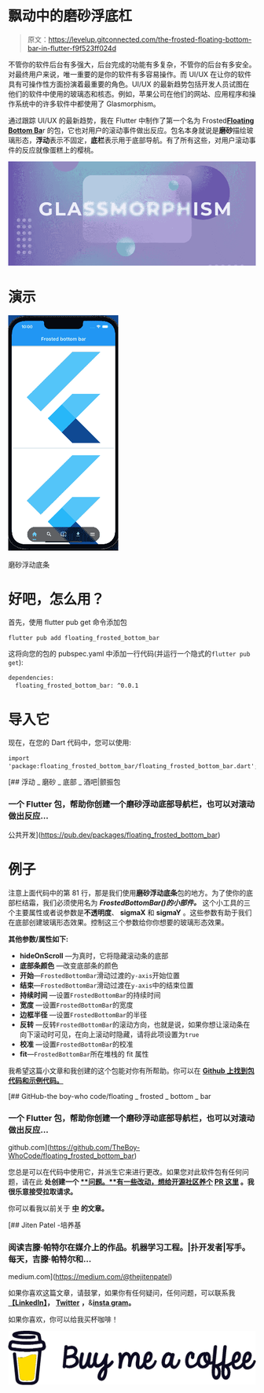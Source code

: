 # 飘动中的磨砂浮底杠

> 原文：<https://levelup.gitconnected.com/the-frosted-floating-bottom-bar-in-flutter-f9f523ff024d>

不管你的软件后台有多强大，后台完成的功能有多复杂，不管你的后台有多安全。对最终用户来说，唯一重要的是你的软件有多容易操作。而 UI/UX 在让你的软件具有可操作性方面扮演着最重要的角色。UI/UX 的最新趋势包括开发人员试图在他们的软件中使用的玻璃态和核态。例如，苹果公司在他们的网站、应用程序和操作系统中的许多软件中都使用了 Glasmorphism。

通过跟踪 UI/UX 的最新趋势，我在 Flutter 中制作了第一个名为 Frosted[**Floating Bottom Ba**](https://pub.dev/packages/floating_frosted_bottom_bar)r 的包，它也对用户的滚动事件做出反应。包名本身就说是**磨砂**描绘玻璃形态，**浮动**表示不固定，**底栏**表示用于底部导航。有了所有这些，对用户滚动事件的反应就像蛋糕上的樱桃。

![](img/632eddb2bcfbb6276fedb33ccf05f3d2.png)

# 演示

![](img/e36eec1486292a773693a5f8a0a5539d.png)

磨砂浮动底条

# 好吧，怎么用？

首先，使用 flutter pub get 命令添加包

```
flutter pub add floating_frosted_bottom_bar
```

这将向您的包的 pubspec.yaml 中添加一行代码(并运行一个隐式的`flutter pub get`):

```
dependencies:
  floating_frosted_bottom_bar: ^0.0.1
```

# 导入它

现在，在您的 Dart 代码中，您可以使用:

```
import 'package:floating_frosted_bottom_bar/floating_frosted_bottom_bar.dart';
```

[](https://pub.dev/packages/floating_frosted_bottom_bar) [## 浮动 _ 磨砂 _ 底部 _ 酒吧|颤振包

### 一个 Flutter 包，帮助你创建一个磨砂浮动底部导航栏，也可以对滚动做出反应…

公共开发](https://pub.dev/packages/floating_frosted_bottom_bar) 

# 例子

注意上面代码中的第 81 行，那是我们使用**磨砂浮动底条**包的地方。为了使你的底部栏结霜，我们必须使用名为 ***FrostedBottomBar()的小部件。*** 这个小工具的三个主要属性或者说参数是**不透明度**、 **sigmaX** 和 **sigmaY** 。这些参数有助于我们在底部创建玻璃形态效果。控制这三个参数给你你想要的玻璃形态效果。

**其他参数/属性如下:**

*   **hideOnScroll** —为真时，它将隐藏滚动条的底部
*   **底部条颜色** —改变底部条的颜色
*   **开始**—`FrostedBottomBar`滑动过渡的`y-axis`开始位置
*   **结束**—`FrostedBottomBar`滑动过渡在`y-axis`中的结束位置
*   **持续时间** —设置`FrostedBottomBar`的持续时间
*   **宽度** —设置`FrostedBottomBar`的宽度
*   **边框半径** —设置`FrostedBottomBar`的半径
*   **反转** —反转`FrostedBottomBar`的滚动方向，也就是说，如果你想让滚动条在向下滚动时可见，在向上滚动时隐藏，请将此项设置为`true`
*   **校准** —设置`FrostedBottomBar`的校准
*   **fit**—`FrostedBottomBar`所在堆栈的 fit 属性

我希望这篇小文章和我创建的这个包能对你有所帮助。你可以在 [**Github 上找到包代码和示例代码。**](https://github.com/TheBoy-WhoCode/floating_frosted_bottom_bar)

[](https://github.com/TheBoy-WhoCode/floating_frosted_bottom_bar) [## GitHub-the boy-who code/floating _ frosted _ bottom _ bar

### 一个 Flutter 包，帮助你创建一个磨砂浮动底部导航栏，也可以对滚动做出反应…

github.com](https://github.com/TheBoy-WhoCode/floating_frosted_bottom_bar) 

您总是可以在代码中使用它，并派生它来进行更改。如果您对此软件包有任何问题，请在此 **处创建一个 [**问题。**有一些改动，想给开源社区养个](https://github.com/TheBoy-WhoCode/floating_frosted_bottom_bar/issues) [**PR 这里**](https://github.com/TheBoy-WhoCode/floating_frosted_bottom_bar/pulls) **。我很乐意接受拉取请求。****

你可以看我以前关于 [**中**](https://medium.com/@thejitenpatel) **的文章。**

[](https://medium.com/@thejitenpatel) [## Jiten Patel -培养基

### 阅读吉滕·帕特尔在媒介上的作品。机器学习工程。|扑开发者|写手。每天，吉滕·帕特尔和…

medium.com](https://medium.com/@thejitenpatel) 

如果你喜欢这篇文章，请鼓掌，如果你有任何疑问，任何问题，可以联系我[**【LinkedIn】**](https://www.linkedin.com/in/jiten-patel-jp/)**，** [**Twitter**](https://twitter.com/thejitenpatel) **，**&[**insta gram**](https://www.instagram.com/thejitenpatel/)**。**

如果你喜欢，你可以给我买杯咖啡！

[![](img/b020956225c2249493b728895d7653e3.png)](https://www.buymeacoffee.com/jitenpatel)